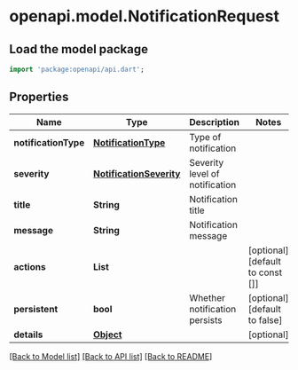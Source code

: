 # openapi.model.NotificationRequest

## Load the model package
```dart
import 'package:openapi/api.dart';
```

## Properties
Name | Type | Description | Notes
------------ | ------------- | ------------- | -------------
**notificationType** | [**NotificationType**](NotificationType.md) | Type of notification | 
**severity** | [**NotificationSeverity**](NotificationSeverity.md) | Severity level of notification | 
**title** | **String** | Notification title | 
**message** | **String** | Notification message | 
**actions** | **List<String>** |  | [optional] [default to const []]
**persistent** | **bool** | Whether notification persists | [optional] [default to false]
**details** | [**Object**](.md) |  | [optional] 

[[Back to Model list]](../README.md#documentation-for-models) [[Back to API list]](../README.md#documentation-for-api-endpoints) [[Back to README]](../README.md)


